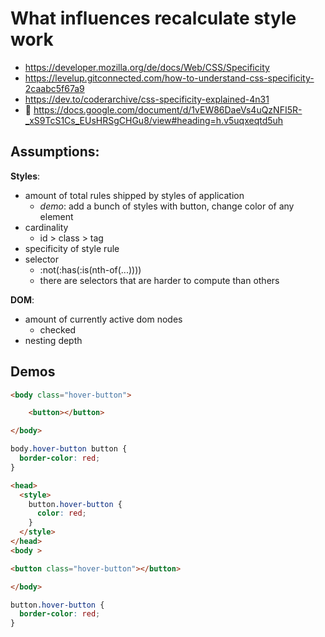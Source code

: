 # What influences recalculate style work

* https://developer.mozilla.org/de/docs/Web/CSS/Specificity
* https://levelup.gitconnected.com/how-to-understand-css-specificity-2caabc5f67a9
* https://dev.to/coderarchive/css-specificity-explained-4n31
* 💪 https://docs.google.com/document/d/1vEW86DaeVs4uQzNFI5R-_xS9TcS1Cs_EUsHRSgCHGu8/view#heading=h.v5uqxeqtd5uh

## Assumptions:

**Styles**:
* amount of total rules shipped by styles of application
  * _demo_: add a bunch of styles with button, change color of any element
* cardinality
  * id > class > tag
* specificity of style rule
* selector
  * :not(:has(:is(nth-of(...))))
  * there are selectors that are harder to compute than others

**DOM**:
* amount of currently active dom nodes
  * checked
* nesting depth

## Demos



```html
<body class="hover-button">

    <button></button>

</body>

```

```css
body.hover-button button {
  border-color: red;
}

```

```html
<head>
  <style>
    button.hover-button {
      color: red;
    }
  </style>
</head>
<body >

<button class="hover-button"></button>

</body>

```

```css
button.hover-button {
  border-color: red;
}


```
